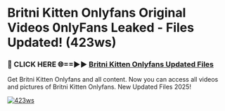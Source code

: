 # Britni Kitten Onlyfans Original Videos 0nlyFans Leaked - Files Updated! (423ws)

<h3>🔴 CLICK HERE 🌐==►► <a href="https://tinyurl.com/ms9xzufz" rel="nofollow">Britni Kitten Onlyfans Updated Files</a></h3>

Get Britni Kitten Onlyfans and all content. Now you can access all videos and pictures of Britni Kitten Onlyfans. New Updated Files 2025!

[![423ws](https://i.imgur.com/PQ7UWWw.gif)](https://tinyurl.com/ms9xzufz)
